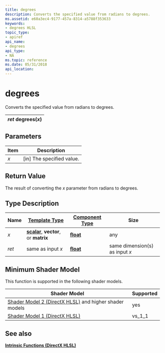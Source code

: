 ```yaml
---
title: degrees
description: Converts the specified value from radians to degrees.
ms.assetid: e60a3ec4-9177-457a-8314-a5788f353633
keywords:
- degrees HLSL
topic_type:
- apiref
api_name:
- degrees
api_type:
- NA
ms.topic: reference
ms.date: 05/31/2018
api_location: 
---
```


# degrees

Converts the specified value from radians to degrees.



| *ret* degrees(*x*) |
|--------------------|



 

## Parameters



| Item                                                   | Description                            |
|--------------------------------------------------------|----------------------------------------|
| <span id="x"></span><span id="X"></span>*x*<br/> | \[in\] The specified value.<br/> |



 

## Return Value

The result of converting the *x* parameter from radians to degrees.

## Type Description



| Name  | [**Template Type**](dx-graphics-hlsl-intrinsic-functions.md)                                                  | [**Component Type**](dx-graphics-hlsl-intrinsic-functions.md) | Size                           |
|-------|----------------------------------------------------------------------------------------------------------------|----------------------------------------------------------------|--------------------------------|
| *x*   | [**scalar**](dx-graphics-hlsl-intrinsic-functions.md), **vector**, or **matrix** | [**float**](https://docs.microsoft.com/windows/desktop/WinProg/windows-data-types)                        | any                            |
| *ret* | same as input *x*                                                                                              | [**float**](https://docs.microsoft.com/windows/desktop/WinProg/windows-data-types)                        | same dimension(s) as input *x* |



 

## Minimum Shader Model

This function is supported in the following shader models.



| Shader Model                                                                       | Supported |
|------------------------------------------------------------------------------------|-----------|
| [Shader Model 2 (DirectX HLSL)](dx-graphics-hlsl-sm2.md) and higher shader models | yes       |
| [Shader Model 1 (DirectX HLSL)](dx-graphics-hlsl-sm1.md)                          | vs\_1\_1  |



 

## See also

<dl> <dt>

[**Intrinsic Functions (DirectX HLSL)**](dx-graphics-hlsl-intrinsic-functions.md)
</dt> </dl>

 

 





